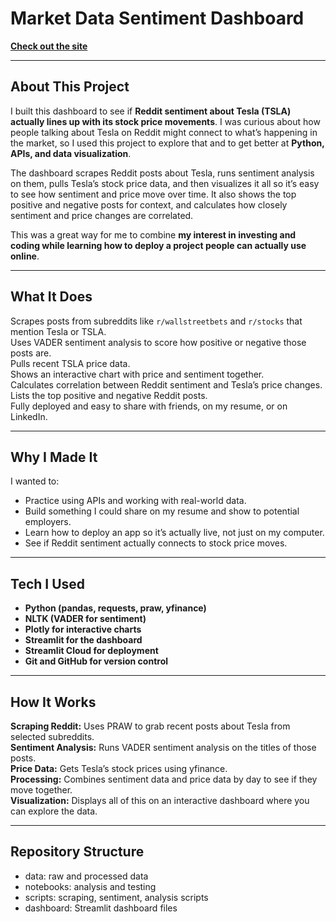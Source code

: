 # Market Data Sentiment Dashboard

 **[Check out the site](https://market-sentiment-dashboard-feeyuxwytyszxd5wvbaypm.streamlit.app)**

---

## About This Project

I built this dashboard to see if **Reddit sentiment about Tesla (TSLA) actually lines up with its stock price movements**. I was curious about how people talking about Tesla on Reddit might connect to what’s happening in the market, so I used this project to explore that and to get better at **Python, APIs, and data visualization**.

The dashboard scrapes Reddit posts about Tesla, runs sentiment analysis on them, pulls Tesla’s stock price data, and then visualizes it all so it’s easy to see how sentiment and price move over time. It also shows the top positive and negative posts for context, and calculates how closely sentiment and price changes are correlated.

This was a great way for me to combine **my interest in investing and coding while learning how to deploy a project people can actually use online**.

---

## What It Does

Scrapes posts from subreddits like `r/wallstreetbets` and `r/stocks` that mention Tesla or TSLA.  
Uses VADER sentiment analysis to score how positive or negative those posts are.  
Pulls recent TSLA price data.  
Shows an interactive chart with price and sentiment together.  
Calculates correlation between Reddit sentiment and Tesla’s price changes.  
Lists the top positive and negative Reddit posts.  
Fully deployed and easy to share with friends, on my resume, or on LinkedIn.

---

## Why I Made It

I wanted to:
- Practice using APIs and working with real-world data.
- Build something I could share on my resume and show to potential employers.
- Learn how to deploy an app so it’s actually live, not just on my computer.
- See if Reddit sentiment actually connects to stock price moves.

---

## Tech I Used

- **Python (pandas, requests, praw, yfinance)**
- **NLTK (VADER for sentiment)**
- **Plotly for interactive charts**
- **Streamlit for the dashboard**
- **Streamlit Cloud for deployment**
- **Git and GitHub for version control**

---

## How It Works

**Scraping Reddit:** Uses PRAW to grab recent posts about Tesla from selected subreddits.  
**Sentiment Analysis:** Runs VADER sentiment analysis on the titles of those posts.  
**Price Data:** Gets Tesla’s stock prices using yfinance.  
**Processing:** Combines sentiment data and price data by day to see if they move together.  
**Visualization:** Displays all of this on an interactive dashboard where you can explore the data.

---

## Repository Structure
- data: raw and processed data
- notebooks: analysis and testing
- scripts: scraping, sentiment, analysis scripts
- dashboard: Streamlit dashboard files
